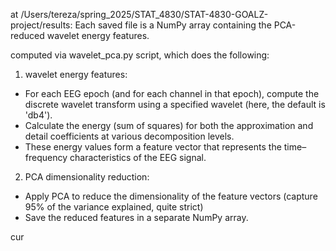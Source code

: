 at /Users/tereza/spring_2025/STAT_4830/STAT-4830-GOALZ-project/results:
Each saved file is a NumPy array containing the PCA-reduced wavelet energy features.

computed via wavelet_pca.py script, which does the following:
1) wavelet energy features:
- For each EEG epoch (and for each channel in that epoch), compute the discrete wavelet transform using a specified wavelet (here, the default is 'db4').
- Calculate the energy (sum of squares) for both the approximation and detail coefficients at various decomposition levels.
- These energy values form a feature vector that represents the time–frequency characteristics of the EEG signal.

2) PCA dimensionality reduction:
- Apply PCA to reduce the dimensionality of the feature vectors (capture 95% of the variance explained, quite strict)
- Save the reduced features in a separate NumPy array.

cur

